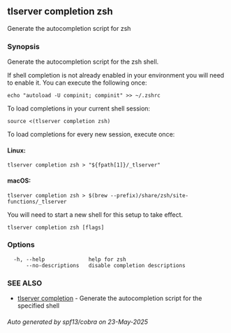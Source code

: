 ## tlserver completion zsh

Generate the autocompletion script for zsh

### Synopsis

Generate the autocompletion script for the zsh shell.

If shell completion is not already enabled in your environment you will need
to enable it.  You can execute the following once:

	echo "autoload -U compinit; compinit" >> ~/.zshrc

To load completions in your current shell session:

	source <(tlserver completion zsh)

To load completions for every new session, execute once:

#### Linux:

	tlserver completion zsh > "${fpath[1]}/_tlserver"

#### macOS:

	tlserver completion zsh > $(brew --prefix)/share/zsh/site-functions/_tlserver

You will need to start a new shell for this setup to take effect.


```
tlserver completion zsh [flags]
```

### Options

```
  -h, --help              help for zsh
      --no-descriptions   disable completion descriptions
```

### SEE ALSO

* [tlserver completion](tlserver_completion.md)	 - Generate the autocompletion script for the specified shell

###### Auto generated by spf13/cobra on 23-May-2025
